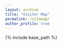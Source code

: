 ```yaml
---
layout: archive
title: "Visitor Map"
permalink: /sitemap/
author_profile: true
---
```


{% include base_path %}

<ul>
<div id="clustrmaps-widget" style="width:60%">
    <script type="text/javascript" id="clstr_globe" src="//cdn.clustrmaps.com/globe.js?d=FF2zR4KR625rREtKSURq3BrUAQIoHTFUm_j1pf6EAtU"></script>
</div>
</ul>
